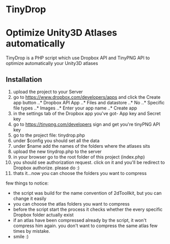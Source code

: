 TinyDrop
========

# Optimize Unity3D Atlases automatically
TinyDrop is a PHP script which use Dropbox API and TinyPNG API to optimize automatically your Unity3D atlases

## Installation
1. upload the project to your Server
2. go to https://www.dropbox.com/developers/apps and click the Create app button
..* Dropbox API App
..* Files and datastore
..* No
..* Specific file types
..* Images
..* Enter your app name
..* Create app
3. in the settings tab of the Dropbox app you've got-  App key and Secret key
4. go to https://tinypng.com/developers sign and get you're tinyPNG API key
5. go to the project file: tinydrop.php
6. under $config you should set all the data
7. under $name add the names of the folders where the atlases sits
8. upload the new tinydrop.php to the server
9. in your browser go to the root folder of this project (index.php)
10. you should see authorization request. click on it and you'll be redirect to Dropbox authorize. please do :)
11. thats it...now you can choose the folders you want to compress

few things to notice:
* the script was build for the name convention of 2dToollkit, but you can change it easily
* you can choose the atlas folders you want to compress
* before the script start the process it checks whether the every specific Dropbox folder actually exist
* if an atlas have been compressed already by the script, it won't compress him again. you don't want to compress the same atlas few times by mistake.
* smile :)
